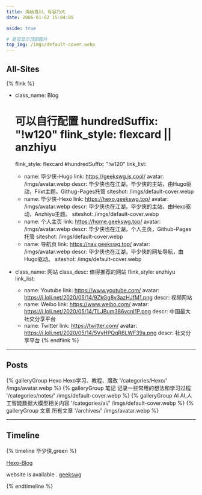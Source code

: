 ```yaml
---
title: 海纳百川，有容乃大
date: 2006-01-02 15:04:05

aside: true

# 是否显示顶部图片
top_img: /imgs/default-cover.webp
---
```


## All-Sites

{% flink %}
- class_name: Blog
  # 可以自行配置 hundredSuffix: "!w120"    flink_style: flexcard || anzhiyu
  flink_style: flexcard
  #hundredSuffix: "!w120"
  link_list:
    - name: 毕少侠-Hugo
      link: https://geekswg.js.cool/
      avatar: /imgs/avatar.webp
      descr: 毕少侠也在江湖，毕少侠的主站，由Hugo驱动，Fiixt主题。Githug-Pages托管
      siteshot: /imgs/default-cover.webp
    - name: 毕少侠-Hexo
      link: https://hexo.geekswg.top/
      avatar: /imgs/avatar.webp
      descr: 毕少侠也在江湖，毕少侠的主站，由Hexo驱动，Anzhiyu主题。
      siteshot:  /imgs/default-cover.webp
    - name: 个人主页
      link: https://home.geekswg.top/
      avatar: /imgs/avatar.webp
      descr: 毕少侠也在江湖，个人主页，Github-Pages托管
      siteshot: /imgs/default-cover.webp
    - name: 导航页
      link: https://nav.geekswg.top/
      avatar: /imgs/avatar.webp
      descr: 毕少侠也在江湖，毕少侠的网址导航，由Hugo驱动。
      siteshot:  /imgs/default-cover.webp  

- class_name: 网站
  class_desc: 值得推荐的网站
  flink_style: anzhiyu
  link_list:
    - name: Youtube
      link: https://www.youtube.com/
      avatar: https://i.loli.net/2020/05/14/9ZkGg8v3azHJfM1.png
      descr: 视频网站
    - name: Weibo
      link: https://www.weibo.com/
      avatar: https://i.loli.net/2020/05/14/TLJBum386vcnI1P.png
      descr: 中国最大社交分享平台
    - name: Twitter
      link: https://twitter.com/
      avatar: https://i.loli.net/2020/05/14/5VyHPQqR6LWF39a.png
      descr: 社交分享平台
{% endflink %}

***

## Posts

<div class="gallery-group-main">
 {% galleryGroup Hexo Hexo学习、教程、魔改 '/categories/Hexo/' /imgs/avatar.webp %}
 {% galleryGroup 笔记 记录一些常用的想法和学习过程 '/categories/notes/' /imgs/default-cover.webp %}
 {% galleryGroup AI AI,人工智能数据大模型相关内容 '/categories/ai/' /imgs/default-cover.webp %}
 {% galleryGroup 文章 所有文章 '/archives/' /imgs/avatar.webp %}
</div>

***

## Timeline

{% timeline 毕少侠,green %}

<!-- timeline 2022-01-02 -->
[Hexo-Blog](http://hexo.geekswg.top/)
<!-- endtimeline -->

<!-- timeline 2006-01-02 -->
website is available . [geekswg](https://geekswg.js.cool)
<!-- endtimeline -->

{% endtimeline %}
